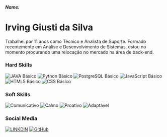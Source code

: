 ##### Name:

# Irving Giusti da Silva
Trabalhei por 11 anos como Técnico e Analista de Suporte. Formado recentemente em Análise e Desenvolvimento de Sistemas, estou no momento procurando uma relocação no mercado na área de back-end.

### Hard Skills
![JAVA Básico](https://img.shields.io/badge/Java%20B%C3%A1sico-red)
![Python Básico](https://img.shields.io/badge/Python%20B%C3%A1sico-darkblue)
![PostgreSQL Básico](https://img.shields.io/badge/PostgreSql%20B%C3%A1sico-white)
![JavaScript Básico](https://img.shields.io/badge/JavaScript%20B%C3%A1sico-blue)
![HTML5 Básico](https://img.shields.io/badge/HTML5%20B%C3%A1sico-grey)
![CSS Básico](https://img.shields.io/badge/CSS%20B%C3%A1sico-purple)



### Soft Skills
![Comunicativo](https://img.shields.io/badge/Comunicativo-red)
![Calmo](https://img.shields.io/badge/Calmo-white)
![Proativo](https://img.shields.io/badge/Proativo-grey)
![Adaptável](https://img.shields.io/badge/Adapt%C3%A1vel-darkgreen)


### Social Media
[![LINKDIN](https://img.shields.io/badge/Linkdin-blue)](https://www.linkedin.com/in/irving-giusti-3a32a4b7/)
[![GitHub](https://img.shields.io/badge/GitHub-black)](https://github.com/IrvingGiusti)